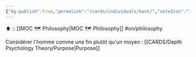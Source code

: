 ```yaml
---
{"dg-publish":true,"permalink":"/cards/individuals/kant/","noteIcon":"1","created":"2023-01-30T21:49:42.988+01:00","updated":"2023-04-29T17:07:39.299+02:00"}
---
```


⬆️ :: [[MOC 🗺️ Philosophy\|MOC 🗺️ Philosophy]]
#on/philosophy 

Considérer l'homme comme une fin plutôt qu'un moyen : [[CARDS/Depth Psychology Theory/Purpose\|Purpose]] 